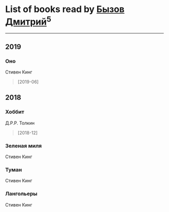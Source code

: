 # List of books read by [Бызов Дмитрий](https://www.facebook.com/profile.php?id=1146684568850703)<sup>5</sup>
---

## 2019

### Оно
Стивен Кинг
> [2019-06] 



## 2018

### Хоббит
Д.Р.Р. Толкин
> [2018-12] 


### Зеленая миля
Стивен Кинг


### Туман
Стивен Кинг


### Лангольеры
Стивен Кинг



